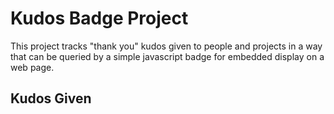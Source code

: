 # Kudos Badge Project

This project tracks "thank you" kudos given to people and projects
in a way that can be queried by a simple javascript badge for
embedded display on a web page.

## Kudos Given

